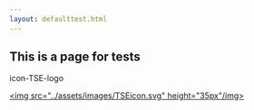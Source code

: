 ```yaml
---
layout: defaulttest.html
---
```


## This is a page for tests

<span class="icon-TSE-logo"><span class="path1"></span><span class="path2"></span></span>
<span class="mls"> icon-TSE-logo</span>

<span class="fa fa-envelope-square fa-2x"><span class="path1"></span><span class="path2"></span></span>
<i class="fa TSEicon" title="{{ TSE page }}" style="font-size: 300%;"></i>
<i class="fa TSE" title="{{ TSE page }}" style="font-size: 300%;"></i>

<a href="{{ site.website }}"> <img src="../assets/images/TSEicon.svg" height="35px"/img></a>
<a href="{{ site.website }}"> <i class="fa fa-external-link-square fa-3x" title="{{ TSE webpage }}"></i></a>

